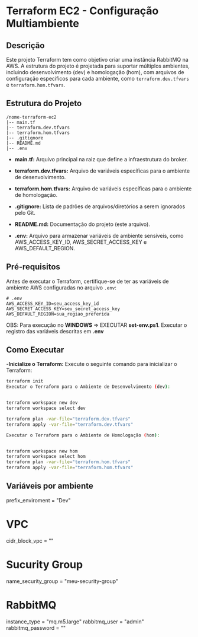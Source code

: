 # Terraform EC2 - Configuração Multiambiente

## Descrição

Este projeto Terraform tem como objetivo criar uma instância RabbitMQ na AWS. A estrutura do projeto é projetada para suportar múltiplos ambientes, incluindo desenvolvimento (dev) e homologação (hom), com arquivos de configuração específicos para cada ambiente, como `terraform.dev.tfvars` e `terraform.hom.tfvars`.

## Estrutura do Projeto

```
/nome-terraform-ec2
|-- main.tf
|-- terraform.dev.tfvars
|-- terraform.hom.tfvars
|-- .gitignore
|-- README.md
|-- .env
```

- **main.tf:** Arquivo principal na raiz que define a infraestrutura do broker.

- **terraform.dev.tfvars:** Arquivo de variáveis específicas para o ambiente de desenvolvimento.

- **terraform.hom.tfvars:** Arquivo de variáveis específicas para o ambiente de homologação.

- **.gitignore:** Lista de padrões de arquivos/diretórios a serem ignorados pelo Git.

- **README.md:** Documentação do projeto (este arquivo).

- **.env:** Arquivo para armazenar variáveis de ambiente sensíveis, como AWS_ACCESS_KEY_ID, AWS_SECRET_ACCESS_KEY e AWS_DEFAULT_REGION.

## Pré-requisitos

Antes de executar o Terraform, certifique-se de ter as variáveis de ambiente AWS configuradas no arquivo `.env`:

```env
# .env
AWS_ACCESS_KEY_ID=seu_access_key_id
AWS_SECRET_ACCESS_KEY=seu_secret_access_key
AWS_DEFAULT_REGION=sua_regiao_preferida
```

OBS: Para execução no **WINDOWS** => EXECUTAR **set-env.ps1**. Executar o registro das variáveis descritas em **.env**

## Como Executar

-**Inicialize o Terraform:**
Execute o seguinte comando para inicializar o Terraform:

```bash
terraform init
Executar o Terraform para o Ambiente de Desenvolvimento (dev):


terraform workspace new dev
terraform workspace select dev

terraform plan -var-file="terraform.dev.tfvars"
terraform apply -var-file="terraform.dev.tfvars"

Executar o Terraform para o Ambiente de Homologação (hom):


terraform workspace new hom
terraform workspace select hom
terraform plan -var-file="terraform.hom.tfvars"
terraform apply -var-file="terraform.hom.tfvars"
```


## Variáveis por ambiente
    
prefix_enviroment = "Dev"

# VPC
cidr_block_vpc = ""

# Sucurity Group
name_security_group = "meu-security-group"

# RabbitMQ
instance_type     = "mq.m5.large"
rabbitmq_user     = "admin"
rabbitmq_password = ""

